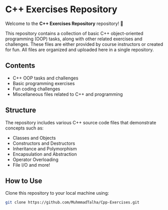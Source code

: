 # C++ Exercises Repository

Welcome to the **C++ Exercises Repository** repository! 🎉

This repository contains a collection of basic C++ object-oriented programming (OOP) tasks, along with other related exercises and challenges. These files are either provided by course instructors or created for fun. All files are organized and uploaded here in a single repository.

## Contents

- C++ OOP tasks and challenges
- Basic programming exercises
- Fun coding challenges
- Miscellaneous files related to C++ and programming

## Structure

The repository includes various C++ source code files that demonstrate concepts such as:

- Classes and Objects
- Constructors and Destructors
- Inheritance and Polymorphism
- Encapsulation and Abstraction
- Operator Overloading
- File I/O and more!

## How to Use

Clone this repository to your local machine using:
   ```bash
   git clone https://github.com/MuhmmadTalha/Cpp-Exercises.git
